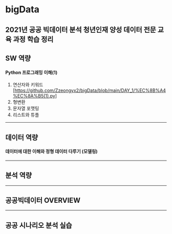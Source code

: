 # bigData
2021년 공공 빅데이터 분석 청년인재 양성 데이터 전문 교육 과정 학습 정리
--------------
## SW 역량
#### Python 프로그래밍 이해(1)
1. 연산자와 키워드[https://github.com/Zzeongyx2/bigData/blob/main/DAY_1/%EC%8B%A4%EC%8A%B5(1).py]
2. 형변환
3. 문자열 포맷팅
4. 리스트와 튜플
-------------
## 데이터 역량
#### 데이터에 대한 이해와 정형 데이터 다루기 (모델링)
------------
## 분석 역량
-----------
## 공공빅데이터 OVERVIEW
-------------
## 공공 시나리오 분석 실습
